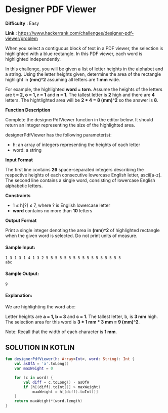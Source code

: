 # Designer PDF Viewer

**Difficulty** : Easy

**Link** : https://www.hackerrank.com/challenges/designer-pdf-viewer/problem

When you select a contiguous block of text in a PDF viewer, the selection is highlighted with a blue rectangle. In this PDF viewer, each word is highlighted independently.

In this challenge, you will be given a list of letter heights in the alphabet and a string. Using the letter heights given, determine the area of the rectangle highlight in __(mm)^2__ assuming all letters are __1 mm__ wide.

For example, the highlighted __word = torn__. Assume the heights of the letters are __t = 2, o = 1, r = 1__ and __n = 1__. The tallest letter is __2__ high and there are __4__ letters. The hightlighted area will be __2 * 4 = 8 (mm)^2__ so the answer is __8__.

__Function Description__

Complete the designerPdfViewer function in the editor below. It should return an integer representing the size of the highlighted area.

designerPdfViewer has the following parameter(s):

- h: an array of integers representing the heights of each letter
- word: a string

__Input Format__

The first line contains __26__ space-separated integers describing the respective heights of each consecutive lowercase English letter, ascii[a-z].
The second line contains a single word, consisting of lowercase English alphabetic letters.

__Constraints__
-  1 ≤ h[?] ≤ 7, where ? is English lowercase letter
-  __word__ contains no more than __10__ letters

__Output Format__

Print a single integer denoting the area in __(mm)^2__ of highlighted rectangle when the given word is selected. Do not print units of measure.

#### Sample Input:

```
1 3 1 3 1 4 1 3 2 5 5 5 5 5 5 5 5 5 5 5 5 5 5 5 5 5
abc
```

#### Sample Output:

```
9
```

#### Explanation:

We are highlighting the word abc:

Letter heights are __a = 1, b = 3__  and __c = 1__. The tallest letter, b, is __3 mm__  high. The selection area for this word is __3 * 1 mm * 3 mm = 9 (mm)^2__.

Note: Recall that the width of each character is __1 mm__.

## SOLUTION IN KOTLIN

```kotlin
fun designerPdfViewer(h: Array<Int>, word: String): Int {
    val asOfA = 'a'.toLong()
    var maxWeight = 0

    for (c in word) {
        val diff = c.toLong() - asOfA
        if (h[(diff).toInt()] > maxWeight)
            maxWeight = h[(diff).toInt()]
    }
    return maxWeight*(word.length)
}
```
